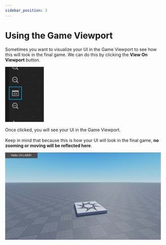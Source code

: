 ```yaml
---
sidebar_position: 3
---
```


# Using the Game Viewport

Sometimes you want to visualize your UI in the Game Viewport to see how this will look in the final game. We can do this by clicking the **View On Viewport** button.

![ViewOnViewport](viewport.png)

Once clicked, you will see your UI in the Game Viewport. <br></br>
Keep in mind that because this is how your UI will look in the final game, **no zooming or moving will be reflected here**.

![ViewOnViewport](onviewport.png)